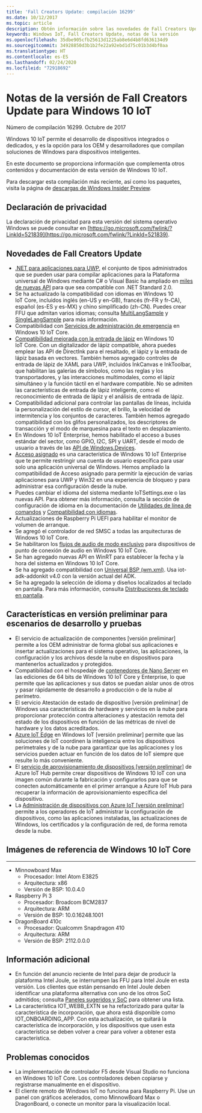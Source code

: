```yaml
---
title: 'Fall Creators Update: compilación 16299'
ms.date: 10/12/2017
ms.topic: article
description: Obtén información sobre las novedades de Fall Creators Update para Windows 10 IoT.
keywords: Windows IoT, Fall Creators Update, notas de la versión
ms.openlocfilehash: 35dbe905cfb25613d1225ab8e6d4b8fd636134d9
ms.sourcegitcommit: 34928850d3b1b2fe22a92ebd1d75c01b3d4bf0aa
ms.translationtype: HT
ms.contentlocale: es-ES
ms.lasthandoff: 02/24/2020
ms.locfileid: "72918692"
---
```

# <a name="fall-creators-update-release-notes-for-windows-10-iot"></a>Notas de la versión de Fall Creators Update para Windows 10 IoT
Número de compilación 16299. Octubre de 2017

Windows 10 IoT permite el desarrollo de dispositivos integrados o dedicados, y es la opción para los OEM y desarrolladores que compilan soluciones de Windows para dispositivos inteligentes.

En este documento se proporciona información que complementa otros contenidos y documentación de esta versión de Windows 10 IoT.

Para descargar esta compilación más reciente, así como los paquetes, visita la página de [descargas de Windows Insider Preview](https://www.microsoft.com/en-us/software-download/windowsiot).

## <a name="privacy-statement"></a>Declaración de privacidad

La declaración de privacidad para esta versión del sistema operativo Windows se puede consultar en [https://go.microsoft.com/fwlink/?LinkId=521839](https://go.microsoft.com/fwlink/?LinkId=521839).

## <a name="whats-new-in-fall-creators-update"></a>Novedades de Fall Creators Update
* [.NET para aplicaciones para UWP](https://msdn.microsoft.com/library/windows/apps/xaml/mt185501.aspx?f=255&mspperror=-2147217396), el conjunto de tipos administrados que se pueden usar para compilar aplicaciones para la Plataforma universal de Windows mediante C# o Visual Basic ha ampliado en [miles de nuevas API](https://blogs.msdn.microsoft.com/dotnet/2017/08/25/uwp-net-standard-2-0-preview/) para que sea compatible con .NET Standard 2.0.
* Se ha actualizado la compatibilidad con idiomas en Windows 10 IoT Core, incluidos inglés (en-US y en-GB), francés (fr-FR y fr-CA), español (es-ES y es-MX) y chino simplificado (zh-CN). Puedes crear FFU que admitan varios idiomas; consulta [MultiLangSample](https://github.com/ms-iot/iot-adk-addonkit/tree/16299/Source-arm/Products/MultiLangSample) y [SingleLangSample](https://github.com/ms-iot/iot-adk-addonkit/tree/16299/Source-arm/Products/SingleLangSample) para más información.
* Compatibilidad con [Servicios de administración de emergencia](https://technet.microsoft.com/library/cc736319(v=ws.10).aspx) en Windows 10 IoT Core.
* [Compatibilidad mejorada con la entrada de lápiz](https://docs.microsoft.com/windows/uwp/input-and-devices/pen-and-stylus-interactions) en Windows 10 IoT Core. Con un digitalizador de lápiz compatible, ahora puedes emplear las API de DirectInk para el resaltado, el lápiz y la entrada de lápiz basada en vectores. También hemos agregado controles de entrada de lápiz de XAML para UWP, incluidos InkCanvas e InkToolbar, que habilitan las galerías de símbolos, como las reglas y los transportadores, y las interacciones multimodales, como el lápiz simultáneo y la función táctil en el hardware compatible. No se admiten las características de entrada de lápiz inteligente, como el reconocimiento de entrada de lápiz y el análisis de entrada de lápiz.
* Compatibilidad adicional para controlar las pantallas de líneas, incluida la personalización del estilo de cursor, el brillo, la velocidad de intermitencia y los conjuntos de caracteres. También hemos agregado compatibilidad con los glifos personalizados, los descriptores de transacción y el modo de marquesina para el texto en desplazamiento.
* En Windows 10 IoT Enterprise, hemos habilitado el acceso a buses estándar del sector, como GPIO, I2C, SPI y UART, desde el modo de usuario a través de las [API de Windows.Devices](https://docs.microsoft.com/windows/uwp/devices-sensors/enable-usermode-access).
* [Acceso asignado](https://docs.microsoft.com/windows/configuration/lock-down-windows-10-to-specific-apps) es una característica de Windows 10 IoT Enterprise que te permite restringir una cuenta de usuario específica para usar solo una aplicación universal de Windows. Hemos ampliado la compatibilidad de Acceso asignado para permitir la ejecución de varias aplicaciones para UWP y Win32 en una experiencia de bloqueo y para administrar esa configuración desde la nube.
* Puedes cambiar el idioma del sistema mediante IoTSettings.exe o las nuevas API. Para obtener más información, consulta la sección de configuración de idioma en la documentación de [Utilidades de línea de comandos](https://docs.microsoft.com/windows/iot-core/develop-your-app/multilang) y [Compatibilidad con idiomas](https://docs.microsoft.com/windows/iot-core/develop-your-app/multilang).
* Actualizaciones de Raspberry Pi UEFI para habilitar el monitor de volumen de arranque.
* Se agregó el controlador de red SMSC a todas las arquitecturas de Windows 10 IoT Core.
* Se habilitaron los [flujos de audio de modo exclusivo](https://msdn.microsoft.com/library/windows/desktop/dd370844(v=vs.85).aspx) para dispositivos de punto de conexión de audio en Windows 10 IoT Core.
* Se han agregado nuevas API en WinRT para establecer la fecha y la hora del sistema en Windows 10 IoT Core.
* Se ha agregado compatibilidad con [Universal BSP (wm.xml)](https://docs.microsoft.com/windows-hardware/manufacture/iot/create-packages). Usa iot-adk-addonkit v4.0 con la versión actual del ADK.
* Se ha agregado la selección de idioma y diseños localizados al teclado en pantalla. Para más información, consulta [Distribuciones de teclado en pantalla](https://docs.microsoft.com/windows/iot-core/develop-your-app/onscreenkeyboardlayouts).

## <a name="features-in-preview-for-dev-and-test-scenarios"></a>Características en versión preliminar para escenarios de desarrollo y pruebas
* El servicio de actualización de componentes [versión preliminar] permite a los OEM administrar de forma global sus aplicaciones e insertar actualizaciones para el sistema operativo, las aplicaciones, la configuración y los archivos desde la nube en dispositivos para mantenerlos actualizados y protegidos.
* Compatibilidad con el hospedaje de [contenedores de Nano Server](https://docs.microsoft.com/virtualization/windowscontainers/about/index) en las ediciones de 64 bits de Windows 10 IoT Core y Enterprise, lo que permite que las aplicaciones y sus datos se puedan aislar unos de otros y pasar rápidamente de desarrollo a producción o de la nube al perímetro.
* El servicio Atestación de estado de dispositivo [versión preliminar] de Windows usa características de hardware y servicios en la nube para proporcionar protección contra alteraciones y atestación remota del estado de los dispositivos en función de las métricas de nivel de hardware y los datos acreditados.
* [Azure IoT Edge](https://azure.microsoft.com/campaigns/iot-edge/) en Windows IoT [versión preliminar] permite que las soluciones de IoT coordinen la inteligencia entre los dispositivos perimetrales y de la nube para garantizar que las aplicaciones y los servicios pueden actuar en función de los datos de IoT siempre que resulte lo más conveniente.
* El [servicio de aprovisionamiento de dispositivos [versión preliminar]](https://blogs.windows.com/buildingapps/2017/10/05/windows-10-iot-enables-complete-iot-lifecycle/) de Azure IoT Hub permite crear dispositivos de Windows 10 IoT con una imagen común durante la fabricación y configurarlos para que se conecten automáticamente en el primer arranque a Azure IoT Hub para recuperar la información de aprovisionamiento específica del dispositivo.
* La [Administración de dispositivos con Azure IoT [versión preliminar]](https://docs.microsoft.com/windows/iot-core/manage-your-device/AzureIoTDM) permite a los operadores de IoT administrar la configuración de dispositivos, como las aplicaciones instaladas, las actualizaciones de Windows, los certificados y la configuración de red, de forma remota desde la nube.

## <a name="windows-10-iot-core-reference-images"></a>Imágenes de referencia de Windows 10 IoT Core
___ 
* Minnowboard Max
  * Procesador: Intel Atom E3825
  * Arquitectura: x86
  * Versión de BSP: 10.0.4.0
* Raspberry Pi 3
  * Procesador: Broadcom BCM2837
  * Arquitectura: ARM
  * Versión de BSP: 10.0.16248.1001
* DragonBoard 410c
  * Procesador: Qualcomm Snapdragon 410
  * Arquitectura: ARM
  * Versión de BSP: 2112.0.0.0

## <a name="additional-information"></a>Información adicional
* En función del anuncio reciente de Intel para dejar de producir la plataforma Intel Joule, se interrumpen las FFU para Intel Joule en esta versión. Los clientes que están pensando en Intel Joule deben identificar una plataforma alternativa con uno de los otros SoC admitidos; consulta [Paneles sugeridos y SoC](https://docs.microsoft.com/windows/iot-core/tutorials/quickstarter/prototypeboards) para obtener una lista.
* La característica IOT_WEBB_EXTN se ha refactorizado para quitar la característica de incorporación, que ahora está disponible como IOT_ONBOARDING_APP. Con esta actualización, se quitará la característica de incorporación, y los dispositivos que usen esta característica se deben volver a crear para volver a obtener esta característica.

## <a name="known-issues"></a>Problemas conocidos
* La implementación de controlador F5 desde Visual Studio no funciona en Windows 10 IoT Core. Los controladores deben copiarse y registrarse manualmente en el dispositivo.
* El cliente remoto de Windows IoT no funciona para Raspberry Pi. Use un panel con gráficos acelerados, como MinnowBoard Max o DragonBoard, o conecte un monitor para la visualización local.
